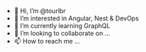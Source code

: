 - 👋 Hi, I’m @tourlbr
- 👀 I’m interested in Angular, Nest & DevOps
- 🌱 I’m currently learning GraphQL
- 💞️ I’m looking to collaborate on ...
- 📫 How to reach me ...

<!---
tourlbr/tourlbr is a ✨ special ✨ repository because its `README.md` (this file) appears on your GitHub profile.
You can click the Preview link to take a look at your changes.
--->
